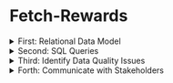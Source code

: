 # Fetch-Rewards


<details>

<summary>First: Relational Data Model</summary>

#### Review Existing Unstructured Data and Diagram a New Structured Relational Data Model

[ER Diagram](https://github.com/sakisakichen/Fetch-Rewards/blob/main/Fetch%20Rewards_ER.pdf)

</details>

<details>

<summary>Second: SQL Queries </summary>

#### Write queries that directly answer predetermined questions from a business stakeholder

##### Q1 What are the top 5 brands by receipts scanned for most recent month?

```sql
'''
CLARIFICATION: How to define top brand? 
               the most frequently purchased? or the most total spent or item qty?
                I assume the most frequently purchased item as top 
Note:
1. there are several null values in the receipt item table
1. based on the purchased qty to filter top 5 brands, only 2 record with item barcode in the recent month (2021-03) , and no brandname information 
'''    
    -- Q1-1 In the set query , I get the data in most recent month:2021-03 , only get 2 item_barcode B076FJ92M4 & B07BRRLSVC
        with cte as (
       SELECT
        b.item_barcode, to_char(DATESCANNED,'yyyy-mm') as DATESCANNED,
        sum(b.item_quantitypurchased) as purchase_qty
        from receipt a JOIN receipt_item b 
        ON a.receiptid = b.receiptid 
        group by 1,2
        order by DATESCANNED DESC
        )
            SELECT  cte.item_barcode,brand.brandname,brand.brandcode,DATESCANNED,purchase_qty
            FROM CTE
            left JOIN brand
            ON cte.item_barcode = brand.barcode 
         where DATESCANNED like '2021-03%'
        order by datescanned DESC;
```
![image](https://github.com/sakisakichen/Fetch-Rewards/assets/72574733/709f6152-3519-4912-9fb2-971f8ce048db)

##### Q2 How does the ranking of the top 5 brands by receipts scanned for the recent month compare to the ranking for the previous month?
```sql
 -- Q2-1 from the previous query, the most recent month is 2021/03, which I need to find the data in 2021/02
  with cte as (
       SELECT b.item_barcode, b.item_description,to_char(DATESCANNED,'yyyy-mm') as DATESCANNED,  sum(b.item_quantitypurchased) as purchase_qty
        from receipt a JOIN receipt_item b 
        ON a.receiptid = b.receiptid 
        group by 1,2,3
        order by DATESCANNED DESC
        )
            SELECT   cte.item_barcode,cte.item_description, brand.brandname,brand.brandcode,DATESCANNED,purchase_qty
            FROM CTE
            left JOIN brand
            ON cte.item_barcode = brand.barcode 
         where DATESCANNED like '2021-02%' 
        order by datescanned DESC,purchase_qty DESC;
        
select item_barcode,item_description 
FROM receipt_item
 ;
 -- Q2-2 From the query result, I fount out these 2 item_barcode B076FJ92M4 & B07BRRLSVC also on the list, but no further information about brandname or brandcode,
 -- there also item code listed in 2021/02, purchased qty between 5 and 4, if steakholder needs to find the name of the brand, I suggest to find the data in 2021/1
```
![image](https://github.com/sakisakichen/Fetch-Rewards/assets/72574733/d7ec493d-6125-4a5c-962e-b7d207fa0908)
![image](https://github.com/sakisakichen/Fetch-Rewards/assets/72574733/28d707f1-3034-431e-9935-69e80ed6fae9)


##### Q3 When considering average spend from receipts with 'rewardsReceiptStatus’ of ‘Accepted’ or ‘Rejected’, which is greater?
```sql
--  Status with Finshed is greater in Average spent 
-- Note: status with FINISHED AVG spent is 80.854305019
SELECT rewardsReceiptStatus, AVG(totalspent) as avg_spent
from receipt
where rewardsreceiptstatus= 'FINISHED'
group by 1;

-- Note: status with REJECTED AVG spent is 23.326056338
SELECT rewardsReceiptStatus, AVG(totalspent) as avg_spent
from receipt
where rewardsreceiptstatus= 'REJECTED'
group by 1;

```
##### Q4 When considering total number of items purchased from receipts with 'rewardsReceiptStatus’ of ‘Accepted’ or ‘Rejected’, which is greater?

```sql
- Since question asks the number of item purchased, in my assumption, some items with null barcode will be counted 
--  REJECTED number is 164
SELECT  count(receipt_item_pk) as cnt
FROM receipt a JOIN receipt_item b ON a.receiptID = b.receiptID 
where rewardsreceiptstatus= 'REJECTED'
;
-- What is accepted status?  including finished, pending, submitted? only finished status is 5918 ,  if these status included, the number cnt is 5967
SELECT  count(receipt_item_pk) as cnt
FROM receipt a JOIN receipt_item b ON a.receiptID = b.receiptID 
where rewardsreceiptstatus= 'FINISHED' 
-- OR rewardsreceiptstatus= 'SUBMITTED' 
-- OR rewardsreceiptstatus= 'PENDING' 
;

```
##### Q5 Which brand has the most spend among users who were created within the past 6 months?

```sql
-- Stpe 1: find the most recent user account create date 
-- Note: The most recent user created account is in 2021/2, the past 6 month is 2020/9- 2021/2
SELECT oid, CREATEDDATE
from users_flatten
order by CREATEDDATE DESC
;
-- Step 2: Find the user account created in the period and what receipt item they purchase  
with cte as (
SELECT b.userid, b.RECEIPTID,totalspent,RECEIPT_ITEM_PK,item_barcode, item_finalprice
from users_flatten a 
JOIN receipt b 
JOIN receipt_item c 
ON b.receiptid = c.receiptID
ON a.oid = b.userid
WHERE LEFT(CREATEDDATE, 7) BETWEEN '2020-09' AND '2021-02'
AND item_finalprice is not null
order by item_finalprice DESC 
) 
-- Step3:find the item barcode and corresponding brandcode& brand name
SELECT item_barcode,item_finalprice,
brandID, brandCode,
FROM cte
LEFT JOIN BRAND 
ON brand.barcode = cte.item_barcode
order by item_finalprice DESC


```

##### Q6 Which brand has the most transactions among users who were created within the past 6 months?

```sql
-- Q6:Which brand has the most transactions among users who were created within the past 6 months?
-- what is transaction?  points awarded by brand to user?

-- Step 1: Find the user account created in the period and what receipt item they purchase  
with cte as (
SELECT b.userid, b.RECEIPTID,totalspent,RECEIPT_ITEM_PK,item_barcode, REWARDSPRODUCTPARTNERID
from users_flatten a 
JOIN receipt b 
JOIN receipt_item c 
ON b.receiptid = c.receiptID
ON a.oid = b.userid
WHERE LEFT(CREATEDDATE, 7) BETWEEN '2020-09' AND '2021-02'
AND REWARDSPRODUCTPARTNERID is not null
) 
-- Step2: find the brand name in brand table 
SELECT b.brandID, brandname, count(*) as cnt 
from brand b
JOIN CTE 
ON b.cpg_ID = cte.REWARDSPRODUCTPARTNERID
GROUP BY 1,2
order by cnt DESC 
```
</details>


<details>

<summary>Third: Identify Data Quality Issues </summary>

#### Evaluate Data Quality Issues in the Data Provided
```sql
(1) Data quality issue when importing data 
    (1)-a. inconsistant data type
        -- bonus points earned is INT but point is FLOAT => BONUS POINT ALWAYS INT ?
        -- ITEM PRICE & ITEM final price should be float same as total spent 
        -- related date attributes should be timestamp 

    (1)-b. Attributes not standardized 
         when importing data from JSON file, there are some empty spaces or speacil character '$' in the attributes, and not consisitant with 
        lower/capital cases, it may causing data importing null value.

sample SQL
SELECT 
    JSON_DATA:_id.     "$oid"::VARCHAR AS receiptID,
    JSON_DATA:bonusPointsEarned::INT AS bonusPointsEarned,
    JSON_DATA:bonusPointsEarnedReason::STRING AS bonusPointsEarnedReason,
    JSON_DATA:createDate. "$date" ::NUMBER AS createDate,
    JSON_DATA:dateScanned. "$date" ::NUMBER AS dateScanned,
    JSON_DATA:finishedDate. "$date" ::NUMBER AS finishedDate,
    JSON_DATA:modifyDate. "$date" ::NUMBER AS modifyDate,
    JSON_DATA:pointsAwardedDate. "$date" ::NUMBER AS pointsAwardedDate,
    JSON_DATA:pointsEarned::FLOAT AS pointsEarned,
    JSON_DATA:purchaseDate. "$date" ::NUMBER AS purchaseDate,
    JSON_DATA:purchasedItemCount::INT AS purchasedItemCount,
    JSON_DATA:rewardsReceiptStatus::STRING AS rewardsReceiptStatus,
    JSON_DATA:totalSpent::FLOAT AS totalSpent,
    JSON_DATA:userId::VARCHAR AS userID


from FETCH_REWARDS.PUBLIC.RECEIPTS

```

```sql
(2) Missing Value Handling 
    (2)-a. item_barcode with null value in RECEIPT_ITEM table, need to verify if null value needs to fill with other value or ok with it.
            -- fill with other value
            SELECT IFNULL(item_barcode,0) as item_barcode

```

```sql
(3) Duplicated attributes
    (3)-a. item_finalprice & itemprice in RECEIPT_ITEM table got the identical data, need to verify if the finalprice should included tax 
```
```sql
(4) Recalculate Quantities and Total
    (4)-a. Verify purchasedItemCount and totalSpent based on corrected item list.

    SELECT a.receiptID , sum(b.item_finalprice)over(partition by a.receiptID) as sumprice, totalspent
    FROM receipt a 
    JOIN receipt_item b 
    ON a.receiptID = b.receiptID;

```
</details>
<details>

<summary>Forth: Communicate with Stakeholders </summary>

### Communicate with Stakeholders about Data concern
Dear Stakeholder,

I hope this message finds you well.  There are some requests about the current dataset and we identified several data quality issues that need to be clarified.

1. Questions About the Data: <be> 
  * Bonus Points Data Type: Should bonus points always be an integer, or is there a scenario where they could be a float?   <br>
  * Missing Item Barcodes: How should we handle items with null barcodes? Should we fill these with a placeholder value, or is it acceptable to leave them as null?<br>
  * Item Prices: Should the item_finalprice include tax, and should it always be consistent with itemprice?<br>
  * Attribute Standardization: Are there specific guidelines for attribute naming conventions to avoid inconsistencies in cases and special characters?<br>

2. Discovery of Data Quality Issues:<br>
  We discovered these data quality issues during the import process and subsequent data analysis. Here are the specific concerns identified:<br>
  * Inconsistent Data Types: bonusPointsEarned is an integer, whereas pointsEarned is a float. Similarly, itemPrice, item_finalprice, and totalSpent should consistently be floats. Date attributes should be timestamps.<br>
  * Non-standardized Attributes: Some attributes contain empty spaces or special characters like '$' and are inconsistent in their casing (lower/capital), leading to null values during data import.<br>
  * Missing Values: Instances of null values in item_barcode in the RECEIPT_ITEM table, and the related attributes in other tables.<br>

3. Information Needed to Resolve Issues:<br>
  To effectively resolve these data quality issues, we need clarification on the following:<br>
 * The intended data type for bonus points and if any adjustments are necessary for item prices and date attributes.<br>
 * Guidelines for handling null values in item_barcode.<br>
 * Clarification on whether item_finalprice should include tax.<br>
 * Standardization rules for attribute naming conventions to avoid inconsistencies.<br>

4. Additional Information Needed:<br>
  To optimize the data assets we are creating, it would be helpful to have:<br>
  * Detailed documentation on the expected data schema, including data types and naming conventions.<br>
  * A comprehensive list of required fields and acceptable default values for missing data.<br>

5. Performance and Scaling Concerns:<br>
  In production, we anticipate the following performance and scaling concerns:<br>
  * Data Consistency: Ensuring data type consistency and standardized attributes across large datasets can be challenging.<br>
  * Scalability: Efficient handling of increased data volume without compromising performance.<br>
  * Data Validation: Implementing robust data validation mechanisms to catch inconsistencies and missing values during the import process.<br>
To address these concerns, we plan to:<br>
  * Optimize database indexing and query performance to handle large datasets efficiently.<br>
  * Regularly audit and clean the data to maintain high quality.<br>

Your input and guidance on these points would be invaluable as we work to resolve the identified issues and enhance the quality of our data. Please let us know if there are any additional considerations or specific requirements we should take into account.

Thank you for your attention to these matters. We look forward to your feedback and suggestions.

Best regards,


</details>
